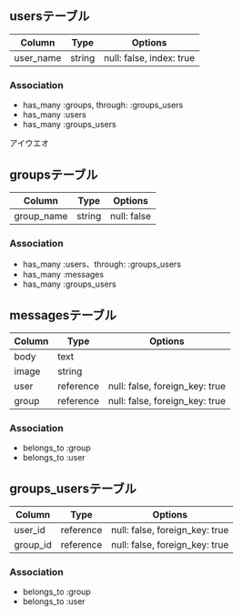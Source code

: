 ## usersテーブル
|Column|Type|Options|
|------|----|-------|
|user_name|string|null: false, index: true|

### Association
- has_many :groups, through: :groups_users
- has_many :users
- has_many :groups_users

アイウエオ
## groupsテーブル
|Column|Type|Options|
|------|----|-------|
|group_name|string|null: false|

### Association
- has_many :users、through: :groups_users
- has_many :messages
- has_many :groups_users


## messagesテーブル
|Column|Type|Options|
|------|----|-------|
|body|text| |
|image|string| |
|user|reference|null: false, foreign_key: true|
|group|reference|null: false, foreign_key: true|

### Association
- belongs_to :group
- belongs_to :user


## groups_usersテーブル
|Column|Type|Options|
|------|----|-------|
|user_id|reference|null: false, foreign_key: true|
|group_id|reference|null: false, foreign_key: true|

### Association
- belongs_to :group
- belongs_to :user 

